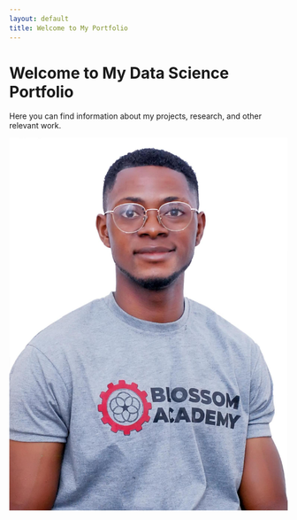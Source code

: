 ```yaml
---
layout: default
title: Welcome to My Portfolio
---
```


# Welcome to My Data Science Portfolio

Here you can find information about my projects, research, and other relevant work.

![Victor's Logo](/Victor.jpg)

<!-- Add your content here -->

